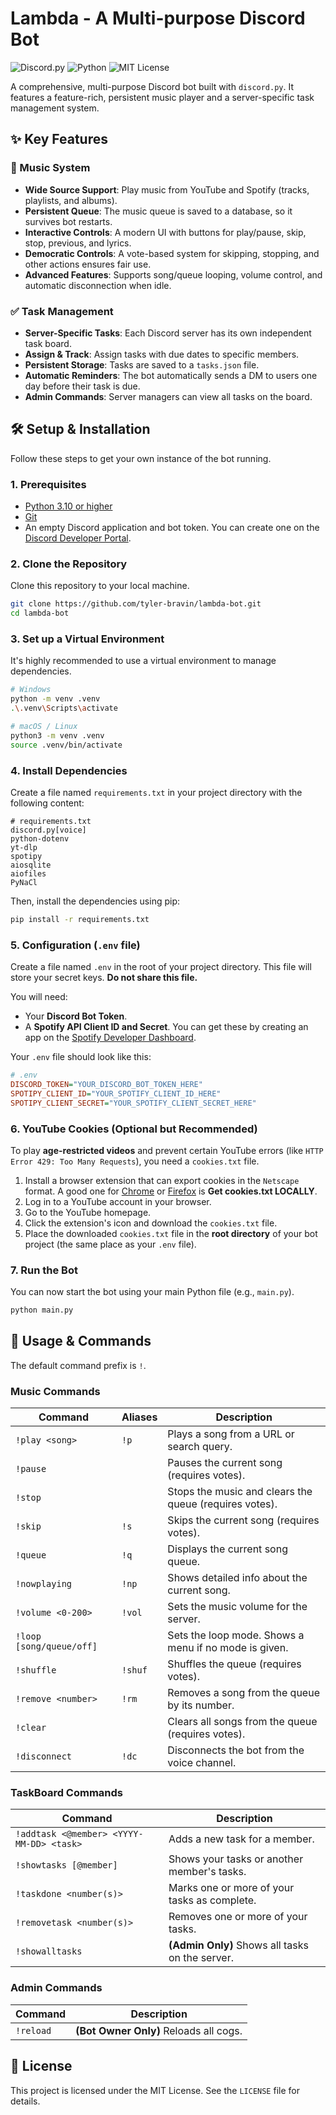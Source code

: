# Lambda - A Multi-purpose Discord Bot

![Discord.py](https://img.shields.io/badge/discord.py-v2.3.2-7289DA?style=for-the-badge&logo=discord&logoColor=white)
![Python](https://img.shields.io/badge/Python-3.10+-3776AB?style=for-the-badge&logo=python&logoColor=white)
![MIT License](https://img.shields.io/badge/License-MIT-green.svg?style=for-the-badge)

A comprehensive, multi-purpose Discord bot built with `discord.py`. It features a feature-rich, persistent music player and a server-specific task management system.

## ✨ Key Features

### 🎵 Music System
- **Wide Source Support**: Play music from YouTube and Spotify (tracks, playlists, and albums).
- **Persistent Queue**: The music queue is saved to a database, so it survives bot restarts.
- **Interactive Controls**: A modern UI with buttons for play/pause, skip, stop, previous, and lyrics.
- **Democratic Controls**: A vote-based system for skipping, stopping, and other actions ensures fair use.
- **Advanced Features**: Supports song/queue looping, volume control, and automatic disconnection when idle.

### ✅ Task Management
- **Server-Specific Tasks**: Each Discord server has its own independent task board.
- **Assign & Track**: Assign tasks with due dates to specific members.
- **Persistent Storage**: Tasks are saved to a `tasks.json` file.
- **Automatic Reminders**: The bot automatically sends a DM to users one day before their task is due.
- **Admin Commands**: Server managers can view all tasks on the board.



## 🛠️ Setup & Installation

Follow these steps to get your own instance of the bot running.

### 1. Prerequisites
- [Python 3.10 or higher](https://www.python.org/)
- [Git](https://git-scm.com/)
- An empty Discord application and bot token. You can create one on the [Discord Developer Portal](https://discord.com/developers/applications).

### 2. Clone the Repository
Clone this repository to your local machine.
```bash
git clone https://github.com/tyler-bravin/lambda-bot.git
cd lambda-bot
```

### 3. Set up a Virtual Environment
It's highly recommended to use a virtual environment to manage dependencies.
```bash
# Windows
python -m venv .venv
.\.venv\Scripts\activate

# macOS / Linux
python3 -m venv .venv
source .venv/bin/activate
```

### 4. Install Dependencies
Create a file named `requirements.txt` in your project directory with the following content:
```
# requirements.txt
discord.py[voice]
python-dotenv
yt-dlp
spotipy
aiosqlite
aiofiles
PyNaCl
```
Then, install the dependencies using pip:
```bash
pip install -r requirements.txt
```

### 5. Configuration (`.env` file)
Create a file named `.env` in the root of your project directory. This file will store your secret keys. **Do not share this file.**

You will need:
- Your **Discord Bot Token**.
- A **Spotify API Client ID and Secret**. You can get these by creating an app on the [Spotify Developer Dashboard](https://developer.spotify.com/dashboard/).

Your `.env` file should look like this:
```ini
# .env
DISCORD_TOKEN="YOUR_DISCORD_BOT_TOKEN_HERE"
SPOTIPY_CLIENT_ID="YOUR_SPOTIFY_CLIENT_ID_HERE"
SPOTIPY_CLIENT_SECRET="YOUR_SPOTIFY_CLIENT_SECRET_HERE"
```

### 6. YouTube Cookies (Optional but Recommended)
To play **age-restricted videos** and prevent certain YouTube errors (like `HTTP Error 429: Too Many Requests`), you need a `cookies.txt` file.

1.  Install a browser extension that can export cookies in the `Netscape` format. A good one for [Chrome](https://chrome.google.com/webstore/detail/get-cookiestxt-locally/cclelndahbckbenkjhflpdbgdldlbecc) or [Firefox](https://addons.mozilla.org/en-US/firefox/addon/cookies-txt/) is **Get cookies.txt LOCALLY**.
2.  Log in to a YouTube account in your browser.
3.  Go to the YouTube homepage.
4.  Click the extension's icon and download the `cookies.txt` file.
5.  Place the downloaded `cookies.txt` file in the **root directory** of your bot project (the same place as your `.env` file).

### 7. Run the Bot
You can now start the bot using your main Python file (e.g., `main.py`).
```bash
python main.py
```

## 🤖 Usage & Commands

The default command prefix is `!`.

### Music Commands
| Command | Aliases | Description |
|---|---|---|
| `!play <song>` | `!p` | Plays a song from a URL or search query. |
| `!pause` | | Pauses the current song (requires votes). |
| `!stop` | | Stops the music and clears the queue (requires votes). |
| `!skip` | `!s` | Skips the current song (requires votes). |
| `!queue` | `!q` | Displays the current song queue. |
| `!nowplaying` | `!np` | Shows detailed info about the current song. |
| `!volume <0-200>`| `!vol` | Sets the music volume for the server. |
| `!loop [song/queue/off]` | | Sets the loop mode. Shows a menu if no mode is given. |
| `!shuffle` | `!shuf` | Shuffles the queue (requires votes). |
| `!remove <number>`| `!rm` | Removes a song from the queue by its number. |
| `!clear` | | Clears all songs from the queue (requires votes). |
| `!disconnect` | `!dc` | Disconnects the bot from the voice channel. |

### TaskBoard Commands
| Command | Description |
|---|---|
| `!addtask <@member> <YYYY-MM-DD> <task>` | Adds a new task for a member. |
| `!showtasks [@member]` | Shows your tasks or another member's tasks. |
| `!taskdone <number(s)>` | Marks one or more of your tasks as complete. |
| `!removetask <number(s)>` | Removes one or more of your tasks. |
| `!showalltasks` | **(Admin Only)** Shows all tasks on the server. |

### Admin Commands
| Command | Description |
|---|---|
| `!reload` | **(Bot Owner Only)** Reloads all cogs. |

## 📜 License
This project is licensed under the MIT License. See the `LICENSE` file for details.